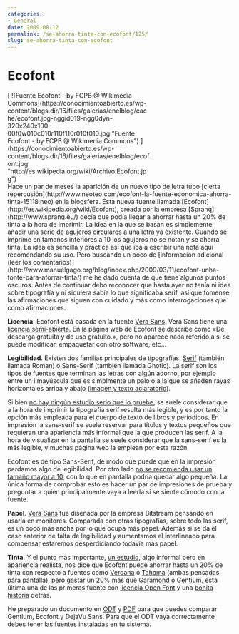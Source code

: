```yaml
---
categories:
- General
date: 2009-08-12
permalink: /se-ahorra-tinta-con-ecofont/125/
slug: se-ahorra-tinta-con-ecofont
---
```


# Ecofont

<div class="ngg-gallery-singlepic-image ngg-left" style="max-width: 320px"> [ ![Fuente Ecofont - by FCPB @ Wikimedia Commons](https://conocimientoabierto.es/wp-content/blogs.dir/16/files/galerias/enelblog/cache/ecofont.jpg-nggid019-ngg0dyn-320x240x100-00f0w010c010r110f110r010t010.jpg "Fuente Ecofont - by FCPB @ Wikimedia Commons") ](https://conocimientoabierto.es/wp-content/blogs.dir/16/files/galerias/enelblog/ecofont.jpg "http://es.wikipedia.org/wiki/Archivo:Ecofont.jpg") </div> Hace un par de meses la aparición de un nuevo tipo de letra tubo [cierta repercusión](http://www.neoteo.com/ecofont-la-fuente-economica-ahorra-tinta-15118.neo) en la blogsfera. Esta nueva fuente llamada [Ecofont](http://es.wikipedia.org/wiki/Ecofont), creada por la empresa [Spranq](http://www.spranq.eu/) decía que podía llegar a ahorrar hasta un 20% de tinta a la hora de imprimir. La idea en la que se basan es simplemente <a>añadir una serie de agujeros circulares</a> a una letra ya existente. Cuando se imprime en tamaños inferiores a 10 los agujeros no se notan y se ahorra tinta. La idea es sencilla y práctica así que iba a escribir una nota aquí recomendando su uso. Pero buscando un poco de [información adicional (leer los comentarios)](http://www.manuelgago.org/blog/index.php/2009/03/11/ecofont-unha-fonte-para-aforrar-tinta/) me he dado cuenta de que tiene algunos puntos oscuros. Antes de continuar debo reconocer que hasta ayer no tenía ni idea sobre tipografía y ni siquiera sabía lo que significaba serif, así que tómense las afirmaciones que siguen con cuidado y más como interrogaciones que como afirmaciones.

**Licencia**. Ecofont está basada en la fuente [Vera Sans](http://www.bitstream.com/font_rendering/products/dev_fonts/vera.html). Vera Sans tiene una [licencia semi-abierta](http://www.gnome.org/fonts/). En la página web de Ecofont se describe como «De descarga gratuita y de uso gratuito.», pero no aparece nada referido a si se puede modificar, empaquetar con otro software, etc…

**Legibilidad**. Existen dos familias principales de tipografías. [Serif](http://en.wikipedia.org/wiki/Serif) (también llamada Roman) o Sans-Serif (también llamada Ghotic). La serif son los tipos de fuentes que terminan las letras con algún adorno, por ejemplo entre un i mayúscula que es simplmente un palo o a la que se añaden rayas horizontales arriba y abajo ([imagen y texto aclaratorio](http://www.webestilo.com/guia/serif.php3)).

Si bien [no hay ningún estudio serio que lo pruebe](http://www.alexpoole.info/academic/literaturereview.html), se suele considerar que a la hora de imprimir la tipografía serif resulta más legible, y es por tanto la opción más empleada para el cuerpo de texto de libros y periódicos. En impresión la sans-serif se suele reservar para títulos y textos pequeños que requieran una apariencia más informal que la que producen las serif. A la hora de visualizar en la pantalla se suele considerar que la sans-serif es la más legible, y muchas página web la emplean por esta razón.

Ecofont es de tipo Sans-Serif, de modo que puede que en la impresión perdamos algo de legibilidad. Por otro lado [no se recomienda usar un tamaño mayor a 10](http://www.ecofont.eu/preguntas_frecuentes_es.html), con lo que en pantalla podría quedar algo pequeña. La única forma de comprobar esto es hacer un par de impresiones de prueba y preguntar a quien principalmente vaya a leerla si se siente cómodo con la fuente.

**Papel**. [Vera Sans](http://es.letrag.com/tipografia.php?id=151) fue diseñada por la empresa Bitstream pensando en usarla en monitores. Comparada con otras tipografías, sobre todo las serif, es un poco más ancha por lo que ocupa más papel. Además si se da el caso anterior de falta de legibilidad y aumentamos el interlineado para compensar estaremos desperdiciando todavía más papel.

**Tinta**. Y el punto más importante, [un estudio](http://farlukar.110mb.com/stuff.php), algo informal pero en apariencia realista, nos dice que Ecofont puede ahorrar hasta un 20% de tinta con respecto a fuentes como [Verdana](http://es.letrag.com/tipografia.php?id=59) o [Tahoma](http://es.letrag.com/tipografia.php?id=60) (ambas pensadas para pantalla), pero gastar un 20% más que [Garamond](http://es.letrag.com/tipografia.php?id=10) o [Gentium](http://es.letrag.com/tipografia.php?id=166), esta última una de las primeras fuente con [licencia Open Font](http://scripts.sil.org/cms/scripts/page.php?site_id=nrsi&item_id=OFL) y una [bonita historia](http://scripts.sil.org/cms/scripts/page.php?site_id=nrsi&item_id=Gentium) detrás.

He preparado un documento en [ODT](http://conocimientoabierto.odiseus.org/files/2009/08/probando_fuentes.odt) y [PDF](http://conocimientoabierto.odiseus.org/files/2009/08/probando_fuentes.pdf) para que puedes comparar Gentium, Ecofont y DejaVu Sans. Para que el ODT vaya correctamente debes tener las fuentes instaladas en tu sistema.